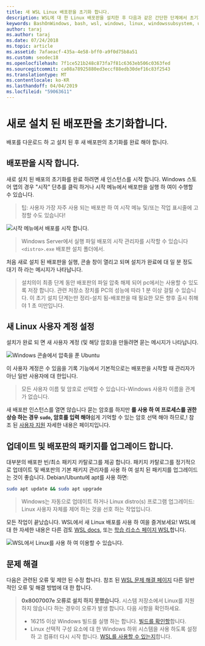 ```yaml
---
title: 새 WSL Linux 배포판을 초기화 합니다.
description: WSL에 대 한 Linux 배포판을 설치한 후 다음과 같은 간단한 단계에서 초기화를 완료
keywords: BashOnWindows, bash, wsl, windows, linux, windowssubsystem, ubuntu, debian, suse, windows 10 용 windows 하위 시스템
author: taraj
ms.author: taraj
ms.date: 07/24/2018
ms.topic: article
ms.assetid: 7afaeacf-435a-4e58-bff0-a9f0d75b8a51
ms.custom: seodec18
ms.openlocfilehash: 7f1ce521b248c873fa7f81c6363eb506c0363fed
ms.sourcegitcommit: ca08a78925880ed3eccf88edb30def16c83f2543
ms.translationtype: MT
ms.contentlocale: ko-KR
ms.lasthandoff: 04/04/2019
ms.locfileid: "59063611"
---
```

# <a name="initializing-a-newly-installed-distro"></a>새로 설치 된 배포판을 초기화합니다.
배포를 다운로드 하 고 설치 된 후 새 배포판의 초기화를 완료 해야 합니다.

## <a name="launch-a-distro"></a>배포판을 시작 합니다.
새로 설치 된 배포의 초기화를 완료 하려면 새 인스턴스를 시작 합니다. Windows 스토어 앱의 경우 "시작" 단추를 클릭 하거나 시작 메뉴에서 배포판을 실행 하 여이 수행할 수 있습니다.

> 팁:  사용자 가장 자주 사용 되는 배포판 하 여 시작 메뉴 및/또는 작업 표시줄에 고정할 수도 있습니다!

![시작 메뉴에서 배포를 시작 합니다.](media/start-menu.png)

> Windows Server에서 실행 파일 배포의 시작 관리자를 시작할 수 있습니다 `<distro>.exe` 배포판 설치 폴더에서.

처음 새로 설치 된 배포판을 실행, 콘솔 창이 열리고 되며 설치가 완료에 대 일 분 정도 대기 하 라는 메시지가 나타납니다.

> 설치의이 최종 단계 동안 배포판의 파일 압축 해제 되어 pc에서는 사용할 수 있도록 저장 합니다. 관련 저장소 장치를 PC의 성능에 따라 1 분 이상 걸릴 수 있습니다. 이 초기 설치 단계는만 정리-설치 됨-배포판을 때 필요한 모든 향후 출시 취해야 1 초 미만입니다.

## <a name="setting-up-a-new-linux-user-account"></a>새 Linux 사용자 계정 설정

설치가 완료 되 면 새 사용자 계정 (및 해당 암호)을 만들려면 묻는 메시지가 나타납니다. 

![Windows 콘솔에서 압축을 푼 Ubuntu](media/UbuntuInstall.png)

이 사용자 계정은 수 있음을 기록 기능에서 기본적으로는 배포판을 시작할 때 관리자가 아닌 일반 사용자에 대 한입니다.

> 모든 사용자 이름 및 암호로 선택할 수 있습니다-Windows 사용자 이름을 관계가 없습니다. 

새 배포판 인스턴스를 열면 않습니다 묻는 암호를 하지만 **를 사용 하 여 프로세스를 권한 상승 하는 경우 `sudo`, 암호를 입력 해야**쉽게 기억할 수 있는 암호 선택 해야 하므로,! 참조 된 [사용자 지원](user-support.md) 자세한 내용은 페이지입니다.

## <a name="update--upgrade-your-distros-packages"></a>업데이트 및 배포판의 패키지를 업그레이드 합니다.

대부분의 배포판 빈/최소 패키지 카탈로그를 제공 합니다. 패키지 카탈로그를 정기적으로 업데이트 및 배포판의 기본 패키지 관리자를 사용 하 여 설치 된 패키지를 업그레이드는 것이 좋습니다. Debian/Ubuntu에 apt를 사용 하면:

```bash
sudo apt update && sudo apt upgrade
```

> Windows는 자동으로 업데이트 하거나 Linux distro(s) 프로그램 업그레이드: Linux 사용자 자체를 제어 하는 것을 선호 하는 작업입니다.

모든 작업이 끝났습니다. WSL에서 새 Linux 배포를 사용 하 여을 즐겨보세요! WSL에 대 한 자세한 내용은 다른 검토 [WSL docs](https://aka.ms/wsldocs), 또는 [학습 리소스 페이지 WSL](https://aka.ms/learnwsl)합니다.

![WSL에서 Linux를 사용 하 여 이용할 수 있습니다.](media/linux-on-wsl.png)

## <a name="troubleshooting"></a>문제 해결

다음은 관련된 오류 및 제안 된 수정 합니다. 참조 된 [WSL 문제 해결 페이지](troubleshooting.md) 다른 일반적인 오류 및 해결 방법에 대 한 합니다.

> **0x8007007e 오류로 설치 하지 못했습니다.** 시스템 저장소에서 Linux를 지원 하지 않습니다 하는 경우이 오류가 발생 합니다.  다음 사항을 확인하세요.
> * 16215 이상 Windows 빌드를 실행 하는 합니다. [빌드를 확인할](troubleshooting.md#check-your-build-number)합니다.
> * Linux 선택적 구성 요소에 대 한 Windows 하위 시스템을 사용 하도록 설정 하 고 컴퓨터 다시 시작 합니다.  [WSL를 사용할 수 있는지](troubleshooting.md#confirm-wsl-is-enabled)합니다.
